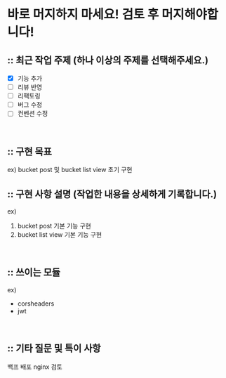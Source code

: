 # 바로 머지하지 마세요! 검토 후 머지해야합니다!

## :: 최근 작업 주제 (하나 이상의 주제를 선택해주세요.)
- [X] 기능 추가
- [ ] 리뷰 반영
- [ ] 리팩토링
- [ ] 버그 수정
- [ ] 컨벤션 수정

<br />

## :: 구현 목표 
ex) 
bucket post 및 bucket list view 초기 구현
<br />

## :: 구현 사항 설명 (작업한 내용을 상세하게 기록합니다.)
ex) 
1. bucket post 기본 기능 구현
2. bucket list view 기본 기능 구현

<br />

## :: 쓰이는 모듈
ex)
- corsheaders
- jwt

<br />

## :: 기타 질문 및 특이 사항
백프 배포 nginx 검토
